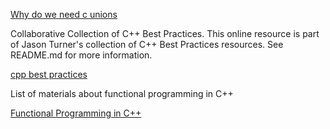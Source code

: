 [Why do we need c unions](http://stackoverflow.com/questions/252552/why-do-we-need-c-unions)

Collaborative Collection of C++ Best Practices. This online resource is part of Jason Turner's collection of C++ Best Practices resources. See README.md for more information. 

[cpp best practices](https://github.com/lefticus/cppbestpractices)

List of materials about functional programming in C++ 

[Functional Programming in C++](https://github.com/graninas/cpp_functional_programming)
